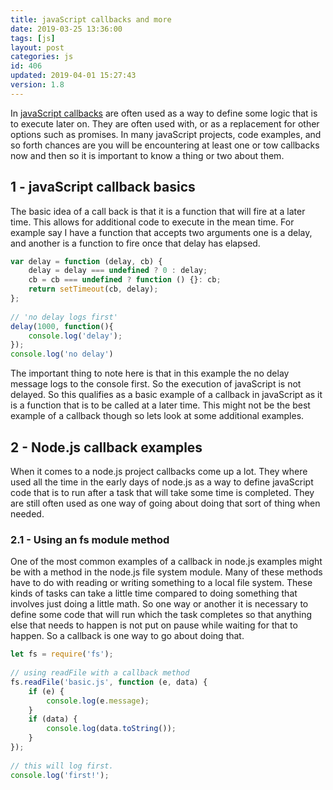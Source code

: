 ```yaml
---
title: javaScript callbacks and more
date: 2019-03-25 13:36:00
tags: [js]
layout: post
categories: js
id: 406
updated: 2019-04-01 15:27:43
version: 1.8
---
```


In [javaScript callbacks](https://developer.mozilla.org/en-US/docs/Glossary/Callback_function) are often used as a way to define some logic that is to execute later on. They are often used with, or as a replacement for other options such as promises. In many javaScript projects, code examples, and so forth chances are you will be encountering at least one or tow callbacks now and then so it is important to know a thing or two about them.

<!-- more -->


## 1 - javaScript callback basics

The basic idea of a call back is that it is a function that will fire at a later time. This allows for additional code to execute in the mean time. For example say I have a function that accepts two arguments one is a delay, and another is a function to fire once that delay has elapsed.

```js
var delay = function (delay, cb) {
    delay = delay === undefined ? 0 : delay;
    cb = cb === undefined ? function () {}: cb;
    return setTimeout(cb, delay);
};
 
// 'no delay logs first'
delay(1000, function(){
    console.log('delay');
});
console.log('no delay')

```

The important thing to note here is that in this example the no delay message logs to the console first. So the execution of javaScript is not delayed. So this qualifies as a basic example of a callback in javaScript as it is a function that is to be called at a later time. This might not be the best example of a callback though so lets look at some additional examples.

## 2 - Node.js callback examples

When it comes to a node.js project callbacks come up a lot. They where used all the time in the early days of node.js as a way to define javaScript code that is to run after a task that will take some time is completed. They are still often used as one way of going about doing that sort of thing when needed.

### 2.1 - Using an fs module method

One of the most common examples of a callback in node.js examples might be with a method in the node.js file system module. Many of these methods have to do with reading or writing something to a local file system. These kinds of tasks can take a little time compared to doing something that involves just doing a little math. So one way or another it is necessary to define some code that will run which the task completes so that anything else that needs to happen is not put on pause while waiting for that to happen. So a callback is one way to go about doing that.

```js
let fs = require('fs');
 
// using readFile with a callback method
fs.readFile('basic.js', function (e, data) {
    if (e) {
        console.log(e.message);
    }
    if (data) {
        console.log(data.toString());
    }
});
 
// this will log first.
console.log('first!');
```